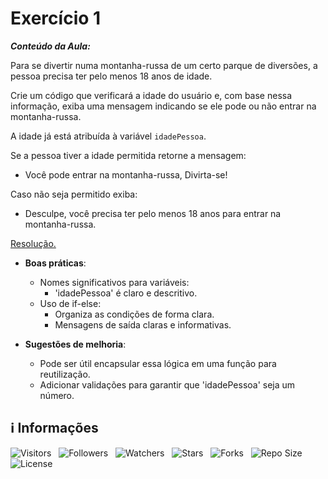 <!-- Título -->
# Exercício 1

***Conteúdo da Aula:***

Para se divertir numa montanha-russa de um certo parque de diversões, a pessoa precisa ter pelo menos 18 anos de idade.

Crie um código que verificará a idade do usuário e, com base nessa informação, exiba uma mensagem indicando se ele pode ou não entrar na montanha-russa.

A idade já está atribuída à variável `idadePessoa`.

Se a pessoa tiver a idade permitida retorne a mensagem:

* Você pode entrar na montanha-russa, Divirta-se!

Caso não seja permitido exiba:

* Desculpe, você precisa ter pelo menos 18 anos para entrar na montanha-russa.

[Resolução.](main.ts)

* **Boas práticas**:
  * Nomes significativos para variáveis:
    * 'idadePessoa' é claro e descritivo.
  * Uso de if-else:
    * Organiza as condições de forma clara.
    * Mensagens de saída claras e informativas.

* **Sugestões de melhoria**:
  * Pode ser útil encapsular essa lógica em uma função para reutilização.
  * Adicionar validações para garantir que 'idadePessoa' seja um número.

<!-- Informações -->
## &#8505; Informações

![Visitors](https://api.visitorbadge.io/api/visitors?path=Devsgeeknerd%2Fcla-exe-1-exe-usa-est-dec-log-par-pro-exe-pra-est-dec-bas&label=Visitantes&labelColor=%23700070&labelStyle=none&countColor=%23000fff&style=plastic&color=%23ffffff "Total de Visitantes")
&nbsp;
![Followers](https://img.shields.io/github/followers/Devsgeeknerd?style=p&label=Seguidores&labelColor=800080&color=000fff "Total de Seguidores")
&nbsp;
![Watchers](https://img.shields.io/github/watchers/Devsgeeknerd/cla-exe-1-exe-usa-est-dec-log-par-pro-exe-pra-est-dec-bas?style=p&label=Observadores&labelColor=800080&color=000fff "Total de Observadores")
&nbsp;
![Stars](https://img.shields.io/github/stars/Devsgeeknerd/cla-exe-1-exe-usa-est-dec-log-par-pro-exe-pra-est-dec-bas?style=p&label=Estrelas&labelColor=800080&color=000fff "Total de Estrelas")
&nbsp;
![Forks](https://img.shields.io/github/forks/Devsgeeknerd/cla-exe-1-exe-usa-est-dec-log-par-pro-exe-pra-est-dec-bas?style=p&label=Bifurcações&labelColor=800080&color=000fff "Total de Bifurcações")
&nbsp;
![Repo Size](https://img.shields.io/github/repo-size/Devsgeeknerd/cla-exe-1-exe-usa-est-dec-log-par-pro-exe-pra-est-dec-bas?style=p&label=Tamanho&labelColor=800080&color=000fff "Tamanho do Repositório")
&nbsp;
![License](https://img.shields.io/github/license/Devsgeeknerd/cla-exe-1-exe-usa-est-dec-log-par-pro-exe-pra-est-dec-bas?style=p&label=Licença&labelColor=800080&color=000fff "Licença do Repositório")
